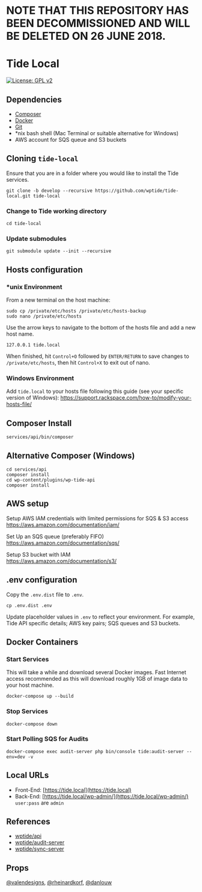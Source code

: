 # NOTE THAT THIS REPOSITORY HAS BEEN DECOMMISSIONED AND WILL BE DELETED ON 26 JUNE 2018.

# Tide Local

[![License: GPL v2](https://img.shields.io/badge/License-GPL%20v2-blue.svg)](https://www.gnu.org/licenses/old-licenses/gpl-2.0.en.html)


## Dependencies  

* [Composer](https://getcomposer.org/)  
* [Docker](https://docs.docker.com/engine/installation/)  
* [Git](https://git-scm.com/)  
* *nix bash shell (Mac Terminal or suitable alternative for Windows)    
* AWS account for SQS queue and S3 buckets  

## Cloning `tide-local`
Ensure that you are in a folder where you would like to install the Tide services.

```
git clone -b develop --recursive https://github.com/wptide/tide-local.git tide-local
```

### Change to Tide working directory  

```
cd tide-local
```

### Update submodules  

```
git submodule update --init --recursive
```

## Hosts configuration

### *unix Environment

From a new terminal on the host machine:  

```
sudo cp /private/etc/hosts /private/etc/hosts-backup
sudo nano /private/etc/hosts
```

Use the arrow keys to navigate to the bottom of the hosts file and add a new host name.  

```
127.0.0.1 tide.local
```

When finished, hit `Control+O` followed by `ENTER/RETURN` to save changes to `/private/etc/hosts`, then hit `Control+X` to exit out of nano.


### Windows Environment

Add `tide.local` to your hosts file following this guide (see your specific version of Windows):   https://support.rackspace.com/how-to/modify-your-hosts-file/ 

## Composer Install  

```
services/api/bin/composer
```

## Alternative Composer (Windows)  

```
cd services/api
composer install
cd wp-content/plugins/wp-tide-api
composer install
```

## AWS setup  

Setup AWS IAM credentials with limited permissions for SQS & S3 access  
https://aws.amazon.com/documentation/iam/

Set Up an SQS queue (preferably FIFO)  
https://aws.amazon.com/documentation/sqs/ 

Setup S3 bucket with IAM  
https://aws.amazon.com/documentation/s3/

## .env configuration

Copy the `.env.dist` file to `.env`.  

```
cp .env.dist .env
```

Update placeholder values in `.env` to reflect your environment. For example, Tide API specific details; AWS key pairs; SQS queues and S3 buckets.

## Docker Containers

### Start Services

This will take a while and download several Docker images. Fast Internet access recommended as this will download roughly 1GB of image data to your host machine.

```
docker-compose up --build
```

### Stop Services

```
docker-compose down
```

### Start Polling SQS for Audits

```
docker-compose exec audit-server php bin/console tide:audit-server --env=dev -v
```

## Local URLs

* Front-End: [https://tide.local](https://tide.local)  
* Back-End: [https://tide.local/wp-admin/](https://tide.local/wp-admin/) `user:pass` are `admin`  

## References  

* [wptide/api](https://github.com/wptide/api)  
* [wptide/audit-server](https://github.com/wptide/audit-server)  
* [wptide/sync-server](https://github.com/wptide/sync-server)  

## Props  

[@valendesigns](https://github.com/valendesigns), [@rheinardkorf](https://github.com/rheinardkorf), [@danlouw](https://github.com/danlouw)  
